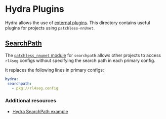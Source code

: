 # Hydra Plugins

Hydra allows the use of [external plugins](https://hydra.cc/docs/advanced/plugins/develop). This directory contains useful plugins for projects using `patchless-nnUnet`.

## [SearchPath](https://hydra.cc/docs/advanced/search_path)

The [`patchless_nnunet` module](searchpath/rl4seg.py) for `searchpath` allows other projects to access `rl4seg` configs without specifying the search path in each primary config.

It replaces the following lines in primary configs:

```yaml
hydra:
 searchpath:
   - pkg://rl4seg.config
```

### Additional resources

- [Hydra SearchPath example](https://github.com/facebookresearch/hydra/tree/main/examples/plugins/example_searchpath_plugin)
